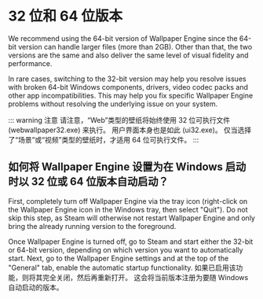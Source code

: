 # 32 位和 64 位版本

We recommend using the 64-bit version of Wallpaper Engine since the 64-bit version can handle larger files (more than 2GB). Other than that, the two versions are the same and also deliver the same level of visual fidelity and performance.

In rare cases, switching to the 32-bit version may help you resolve issues with broken 64-bit Windows components, drivers, video codec packs and other app incompatibilities. This may help you fix specific Wallpaper Engine problems without resolving the underlying issue on your system.

::: warning
注意
请注意，“Web”类型的壁纸将始终使用 32 位可执行文件 (webwallpaper32.exe) 来执行。 用户界面本身也是如此 (ui32.exe)。 仅当选择了“场景”或“视频”类型的壁纸时，才适用 64 位可执行文件。
:::

## 如何将 Wallpaper Engine 设置为在 Windows 启动时以 32 位或 64 位版本自动启动？

First, completely turn off Wallpaper Engine via the tray icon (right-click on the Wallpaper Engine icon in the Windows tray, then select "Quit"). Do not skip this step, as Steam will otherwise not restart Wallpaper Engine and only bring the already running version to the foreground.

Once Wallpaper Engine is turned off, go to Steam and start either the 32-bit or 64-bit version, depending on which version you want to automatically start. Next, go to the Wallpaper Engine settings and at the top of the "General" tab, enable the automatic startup functionality. 如果已启用该功能，则将其完全关闭，然后再重新打开。 这会将当前版本注册为要随 Windows 自动启动的版本。